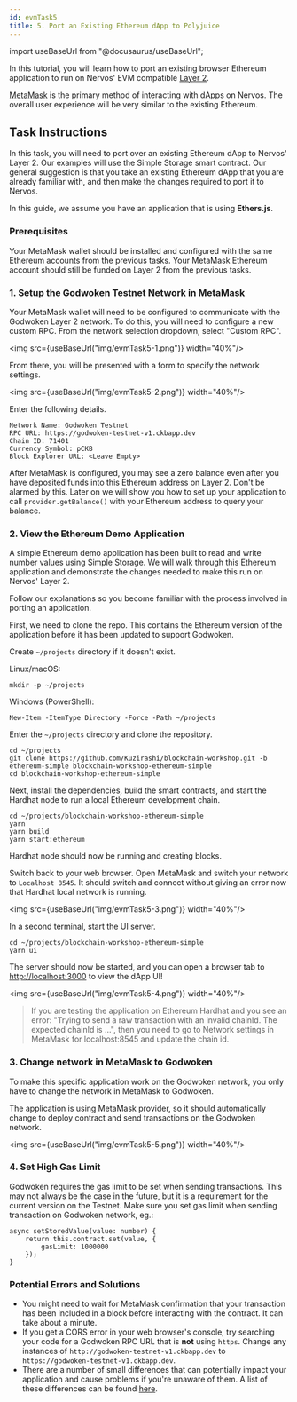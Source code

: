 ```yaml
---
id: evmTask5
title: 5. Port an Existing Ethereum dApp to Polyjuice
---
```

import useBaseUrl from "@docusaurus/useBaseUrl";


In this tutorial, you will learn how to port an existing browser Ethereum application to run on Nervos' EVM compatible [Layer 2](structure.md#layer-1-layer-2).

[MetaMask](wallets.md#metamask) is the primary method of interacting with dApps on Nervos. The overall user experience will be very similar to the existing Ethereum.

## Task Instructions

In this task, you will need to port over an existing Ethereum dApp to Nervos' Layer 2. Our examples will use the Simple Storage smart contract. Our general suggestion is that you take an existing Ethereum dApp that you are already familiar with, and then make the changes required to port it to Nervos.

In this guide, we assume you have an application that is using **Ethers.js**.

### Prerequisites

Your MetaMask wallet should be installed and configured with the same Ethereum accounts from the previous tasks. Your MetaMask Ethereum account should still be funded on Layer 2 from the previous tasks.

### 1. Setup the Godwoken Testnet Network in MetaMask

Your MetaMask wallet will need to be configured to communicate with the Godwoken Layer 2 network. To do this, you will need to configure a new custom RPC. From the network selection dropdown, select "Custom RPC".

<img src={useBaseUrl("img/evmTask5-1.png")}  width="40%"/>

From there, you will be presented with a form to specify the network settings.

<img src={useBaseUrl("img/evmTask5-2.png")}  width="40%"/>

Enter the following details.

```
Network Name: Godwoken Testnet
RPC URL: https://godwoken-testnet-v1.ckbapp.dev
Chain ID: 71401
Currency Symbol: pCKB
Block Explorer URL: <Leave Empty>
```

After MetaMask is configured, you may see a zero balance even after you have deposited funds into this Ethereum address on Layer 2. Don't be alarmed by this. Later on we will show you how to set up your application to call `provider.getBalance()` with your Ethereum address to query your balance.

### 2. View the Ethereum Demo Application

A simple Ethereum demo application has been built to read and write number values using Simple Storage. We will walk through this Ethereum application and demonstrate the changes needed to make this run on Nervos' Layer 2.

Follow our explanations so you become familiar with the process involved in porting an application.

First, we need to clone the repo. This contains the Ethereum version of the application before it has been updated to support Godwoken.

Create `~/projects` directory if it doesn't exist.

Linux/macOS:

```
mkdir -p ~/projects
```

Windows (PowerShell):

```
New-Item -ItemType Directory -Force -Path ~/projects
```

Enter the `~/projects` directory and clone the repository.

```
cd ~/projects
git clone https://github.com/Kuzirashi/blockchain-workshop.git -b ethereum-simple blockchain-workshop-ethereum-simple
cd blockchain-workshop-ethereum-simple
```

Next, install the dependencies, build the smart contracts, and start the Hardhat node to run a local Ethereum development chain.

```
cd ~/projects/blockchain-workshop-ethereum-simple
yarn
yarn build
yarn start:ethereum
```

Hardhat node should now be running and creating blocks.

Switch back to your web browser. Open MetaMask and switch your network to `Localhost 8545`. It should switch and connect without giving an error now that Hardhat local network is running.

<img src={useBaseUrl("img/evmTask5-3.png")}  width="40%"/>

In a second terminal, start the UI server.

```
cd ~/projects/blockchain-workshop-ethereum-simple
yarn ui
```

The server should now be started, and you can open a browser tab to [http://localhost:3000](http://localhost:3000) to view the dApp UI!

<img src={useBaseUrl("img/evmTask5-4.png")}  width="40%"/>

> If you are testing the application on Ethereum Hardhat and you see an error: "Trying to send a raw transaction with an invalid chainId. The expected chainId is ...", then you need to go to Network settings in MetaMask for localhost:8545 and update the chain id.

### 3. Change network in MetaMask to Godwoken

To make this specific application work on the Godwoken network, you only have to change the network in MetaMask to Godwoken.

The application is using MetaMask provider, so it should automatically change to deploy contract and send transactions on the Godwoken network.

<img src={useBaseUrl("img/evmTask5-5.png")}  width="40%"/>

### 4. Set High Gas Limit

Godwoken requires the gas limit to be set when sending transactions. This may not always be the case in the future, but it is a requirement for the current version on the Testnet. Make sure you set gas limit when sending transaction on Godwoken network, eg.:

```
async setStoredValue(value: number) {
    return this.contract.set(value, {
        gasLimit: 1000000
    });
}
```

### Potential Errors and Solutions

* You might need to wait for MetaMask confirmation that your transaction has been included in a block before interacting with the contract. It can take about a minute.
* If you get a CORS error in your web browser's console, try searching your code for a Godwoken RPC URL that is **not** using `https`. Change any instances of `http://godwoken-testnet-v1.ckbapp.dev` to `https://godwoken-testnet-v1.ckbapp.dev`.
* There are a number of small differences that can potentially impact your application and cause problems if you're unaware of them. A list of these differences can be found [here](https://github.com/nervosnetwork/godwoken-polyjuice/blob/main/docs/EVM-compatible.md).